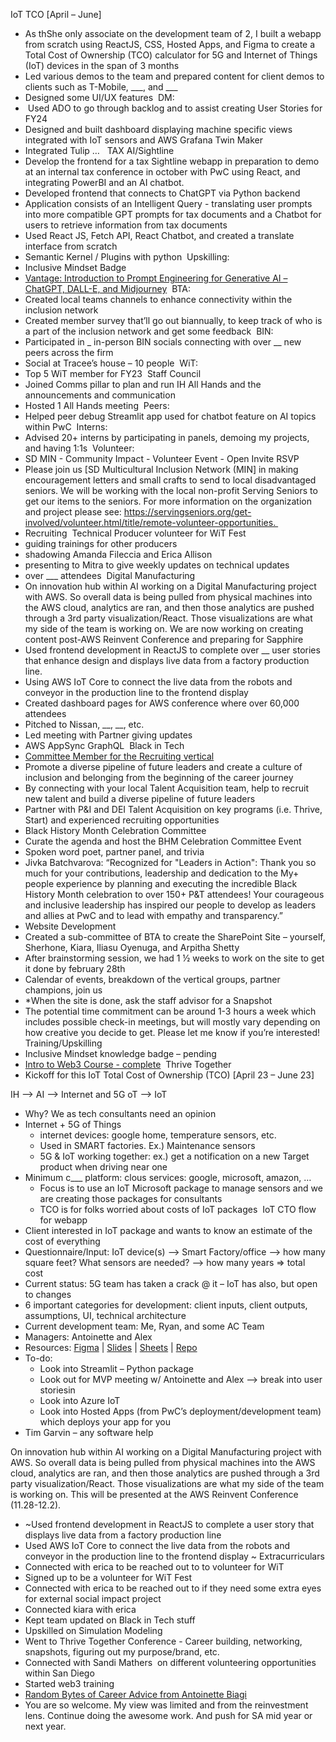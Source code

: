 IoT TCO [April – June] 
- As thShe only associate on the development team of 2, I built a webapp from scratch using ReactJS, CSS, Hosted Apps, and Figma to create a Total Cost of Ownership (TCO) calculator for 5G and Internet of Things (IoT) devices in the span of 3 months 
- Led various demos to the team and prepared content for client demos to clients such as T-Mobile, ___, and ___ 
- Designed some UI/UX features 
DM: 
-  Used ADO to go through backlog and to assist creating User Stories for FY24 
- Designed and built dashboard displaying machine specific views integrated with IoT sensors and AWS Grafana Twin Maker 
- Integrated Tulip …  
TAX AI/Sightline 
- Develop the frontend for a tax Sightline webapp in preparation to demo at an internal tax conference in october with PwC using React, and integrating PowerBI and an AI chatbot. 
- Developed frontend that connects to ChatGPT via Python backend  
- Application consists of an Intelligent Query - translating user prompts into more compatible GPT prompts for tax documents and a Chatbot for users to retrieve information from tax documents 
- Used React JS, Fetch API, React Chatbot, and created a translate interface from scratch 
- Semantic Kernel / Plugins with python 
Upskilling: 
- Inclusive Mindset Badge 
- [Vantage: Introduction to Prompt Engineering for Generative AI – ChatGPT, DALL-E, and Midjourney](https://vantage.pwc.com/details/0d6c5f61-def8-596e-a5a7-1c5c9faa4714) 
BTA: 
- Created local teams channels to enhance connectivity within the inclusion network 
- Created member survey that’ll go out biannually, to keep track of who is a part of the inclusion network and get some feedback 
BIN: 
- Participated in _ in-person BIN socials connecting with over __ new peers across the firm 
- Social at Tracee’s house – 10 people 
WiT: 
- Top 5 WiT member for FY23 
Staff Council 
- Joined Comms pillar to plan and run IH All Hands and the announcements and communication 
- Hosted 1 All Hands meeting 
Peers: 
- Helped peer debug Streamlit app used for chatbot feature on AI topics within PwC 
Interns: 
- Advised 20+ interns by participating in panels, demoing my projects, and having 1:1s 
Volunteer: 
- SD MIN - Community Impact - Volunteer Event - Open Invite RSVP 
- Please join us [SD Multicultural Inclusion Network (MIN] in making encouragement letters and small crafts to send to local disadvantaged seniors. We will be working with the local non-profit Serving Seniors to get our items to the seniors. For more information on the organization and project please see: https://servingseniors.org/get-involved/volunteer.html/title/remote-volunteer-opportunities. 
- Recruiting 
Technical Producer volunteer for WiT Fest  
- guiding trainings for other producers 
- shadowing Amanda Fileccia and Erica Allison 
- presenting to Mitra to give weekly updates on technical updates 
- over ___ attendees 
Digital Manufacturing
- On innovation hub within AI working on a Digital Manufacturing project with AWS. So overall data is being pulled from physical machines into the AWS cloud, analytics are ran, and then those analytics are pushed through a 3rd party visualization/React. Those visualizations are what my side of the team is working on. We are now working on creating content post-AWS Reinvent Conference and preparing for Sapphire 
- Used frontend development in ReactJS to complete over __ user stories that enhance design and displays live data from a factory production line. 
- Using AWS IoT Core to connect the live data from the robots and conveyor in the production line to the frontend display 
- Created dashboard pages for AWS conference where over 60,000 attendees 
- Pitched to Nissan, __, __, etc. 
- Led meeting with Partner giving updates 
- AWS AppSync GraphQL 
Black in Tech 
- [Committee Member for the Recruiting vertical](https://docs.google.com/presentation/d/1DWf3pptl7o15JAKXuk4bL4-WNcEVN7awlKIx8raNJEQ/edit#slide=id.g1bcccfc3689_1_272) 
- Promote a diverse pipeline of future leaders and create a culture of inclusion and belonging from the beginning of the career journey 
- By connecting with your local Talent Acquisition team, help to recruit new talent and build a diverse pipeline of future leaders 
- Partner with P&I and DEI Talent Acquisition on key programs (i.e. Thrive, Start) and experienced recruiting opportunities 
- Black History Month Celebration Committee 
- Curate the agenda and host the BHM Celebration Committee Event 
- Spoken word poet, partner panel, and trivia 
- Jivka Batchvarova: “Recognized for "Leaders in Action": Thank you so much for your contributions, leadership and dedication to the My+ people experience by planning and executing the incredible Black History Month celebration to over 150+ P&T attendees! Your courageous and inclusive leadership has inspired our people to develop as leaders and allies at PwC and to lead with empathy and transparency.” 
- Website Development 
- Created a sub-committee of BTA to create the SharePoint Site – yourself, Sherhone, Kiara, Iliasu Oyenuga, and Arpitha Shetty 
- After brainstorming session, we had 1 ½ weeks to work on the site to get it done by february 28th 
- Calendar of events, breakdown of the vertical groups, partner champions, join us 
- *When the site is done, ask the staff advisor for a Snapshot 
- The potential time commitment can be around 1-3 hours a week which includes possible check-in meetings, but will mostly vary depending on how creative you decide to get. Please let me know if you’re interested! 
Training/Upskilling 
- Inclusive Mindset knowledge badge – pending 
- [Intro to Web3 Course - complete](https://drive.google.com/file/d/1ozSBeT_K2AWdNrxDe-CcD-sk-jW_GAwX/view) 
Thrive Together 
- Kickoff for this IoT Total Cost of Ownership (TCO) [April 23 – June 23] 
    

IH --> AI --> Internet and 5G oT --> IoT 
- Why? We as tech consultants need an opinion 
- Internet + 5G of Things 
	- internet devices: google home, temperature sensors, etc. 
	- Used in SMART factories. Ex.) Maintenance sensors 
	- 5G & IoT working together: ex.) get a notification on a new Target product when driving near one 
- Minimum c___ platform: clous services: google, microsoft, amazon, … 
	- Focus is to use an IoT Microsoft package to manage sensors and we are creating those packages for consultants 
	- TCO is for folks worried about costs of IoT packages 
IoT CTO flow for webapp 
- Client interested in IoT package and wants to know an estimate of the cost of everything 
- Questionnaire/Input: IoT device(s) --> Smart Factory/office --> how many square feet? What sensors are needed? --> how many years => total cost 
- Current status: 5G team has taken a crack @ it – IoT has also, but open to changes 
- 6 important categories for development: client inputs, client outputs, assumptions, UI, technical architecture 
- Current development team: Me, Ryan, and some AC Team 
- Managers: Antoinette and Alex 
- Resources: [Figma](https://www.figma.com/file/C86xRuAAcSEpwyRQIG1wOl/TCO-Calculator) | [Slides](https://docs.google.com/presentation/d/1IxRP_FB2oYOfcJYpQ3bWcPb391H6cJxF/edit#slide=id.g2043c4d454d_5_1369) | [Sheets](https://docs.google.com/spreadsheets/d/1GSygNjZNAE2euw4Yf1ikXg_b5fE-C-re/edit#gid=940380972) | [Repo](https://dev.azure.com/pwc-us-pt-innovationhub/IoT%20Minimum%20Common%20Platform/_git/IoT-MCP-TCO) 
- To-do: 
	- Look into Streamlit – Python package 
	- Look out for MVP meeting w/ Antoinette and Alex --> break into user storiesin 
	- Look into Azure IoT 
	- Look into Hosted Apps (from PwC’s deployment/development team) which deploys your app for you 
- Tim Garvin – any software help 
    

On innovation hub within AI working on a Digital Manufacturing project with AWS. So overall data is being pulled from physical machines into the AWS cloud, analytics are ran, and then those analytics are pushed through a 3rd party visualization/React. Those visualizations are what my side of the team is working on. This will be presented at the AWS Reinvent Conference (11.28-12.2). 
- ~Used frontend development in ReactJS to complete a user story that displays live data from a factory production line 
- Used AWS IoT Core to connect the live data from the robots and conveyor in the production line to the frontend display ~
Extracurriculars
- Connected with erica to be reached out to to volunteer for WiT 
- Signed up to be a volunteer for WiT Fest 
- Connected with erica to be reached out to if they need some extra eyes for external social impact project 
- Connected kiara with erica 
- Kept team updated on Black in Tech stuff 
- Upskilled on Simulation Modeling 
- Went to Thrive Together Conference - Career building, networking, snapshots, figuring out my purpose/brand, etc. 
- Connected with Sandi Mathers  on different volunteering opportunities within San Diego 
- Started web3 training 
- [Random Bytes of Career Advice from Antoinette Biagi](https://docs.google.com/document/d/12p1_v5Elx-rNaSlA8J-5E096OD3iOphflW263xfohSE/edit#heading=h.mffty4pedvfv) 
- You are so welcome. My view was limited and from the reinvestment lens. Continue doing the awesome work. And push for SA mid year or next year.